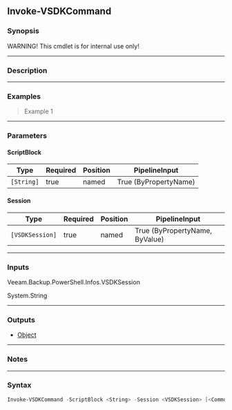 Invoke-VSDKCommand
------------------

### Synopsis
WARNING! This cmdlet is for internal use only!

---

### Description

---

### Examples
> Example 1

---

### Parameters
#### **ScriptBlock**

|Type      |Required|Position|PipelineInput        |
|----------|--------|--------|---------------------|
|`[String]`|true    |named   |True (ByPropertyName)|

#### **Session**

|Type           |Required|Position|PipelineInput                 |
|---------------|--------|--------|------------------------------|
|`[VSDKSession]`|true    |named   |True (ByPropertyName, ByValue)|

---

### Inputs
Veeam.Backup.PowerShell.Infos.VSDKSession

System.String

---

### Outputs
* [Object](https://learn.microsoft.com/en-us/dotnet/api/System.Object)

---

### Notes

---

### Syntax
```PowerShell
Invoke-VSDKCommand -ScriptBlock <String> -Session <VSDKSession> [<CommonParameters>]
```
